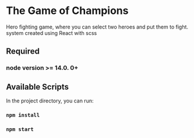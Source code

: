 # The Game of Champions

Hero fighting game, where you can select two heroes and put them to fight.
system created using React with scss

## Required

### node version >= 14.0. 0+

## Available Scripts

In the project directory, you can run:

### `npm install`

### `npm start`
